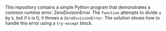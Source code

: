 This repository contains a simple Python program that demonstrates a common runtime error: ZeroDivisionError. The `function` attempts to divide `a` by `b`, but if `b` is 0, it throws a `ZeroDivisionError`.  The solution shows how to handle this error using a `try-except` block.